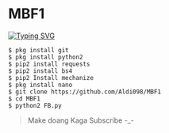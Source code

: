 # MBF1
[![Typing SVG](https://readme-typing-svg.herokuapp.com?color=%2336BCF7&lines=Script+MBF+Versi+1.0)](https://git.io/typing-svg)

```
$ pkg install git
$ pkg install python2
$ pip2 install requests
$ pip2 install bs4
$ pip2 Install mechanize
$ pkg install nano
$ git clone https://github.com/Aldi098/MBF1
$ cd MBF1
$ python2 FB.py
```

> Make doang Kaga Subscribe -_-
